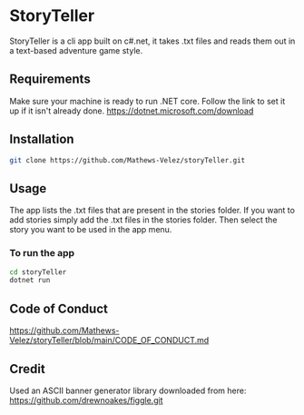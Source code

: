 # StoryTeller

StoryTeller is a cli app built on c#.net, it takes .txt files and reads them out in a text-based adventure game style.

## Requirements
Make sure your machine is ready to run .NET core. Follow the link to set it up if it isn't already done. https://dotnet.microsoft.com/download

## Installation
```bash 
git clone https://github.com/Mathews-Velez/storyTeller.git
```

## Usage
The app lists the .txt files that are present in the stories folder. If you want to add stories simply add the .txt files in the stories folder. Then select the story you want to be used in the app menu.

### To run the app
```bash
cd storyTeller
dotnet run
```
## Code of Conduct
https://github.com/Mathews-Velez/storyTeller/blob/main/CODE_OF_CONDUCT.md

## Credit
Used an ASCII banner generator library downloaded from here:
https://github.com/drewnoakes/figgle.git
